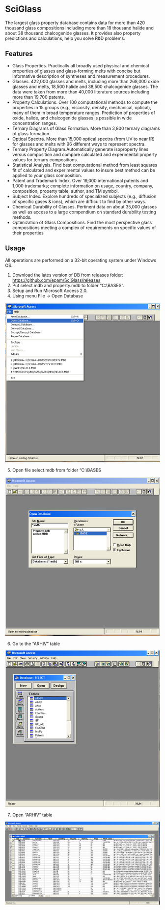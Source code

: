 
# SciGlass

The largest glass property database contains data for more than 420 thousand glass compositions including more than 18 thousand halide and about 38 thousand chalcogenide glasses. It provides also property predictions and calculations, help you solve R&D problems.


## Features
* Glass Properties. Practically all broadly used physical and chemical properties of glasses and glass-forming melts with concise but informative description of syntheses and measurement procedures.
* Glasses. 422,000 glasses and melts, including more than 268,000 oxide glasses and melts, 18,500 halide and 38,500 chalcogenide glasses.
The data were taken from more than 40,000 literature sources including more than 19,700 patents.
* Property Calculations. Over 100 computational methods to compute the properties in 15 groups (e.g., viscosity, density, mechanical, optical), many of them in broad temperature ranges. Prediction  of properties of oxide, halide, and chalcogenide glasses is possible in wide concentration ranges.
* Ternary Diagrams of Glass Formation. 
More than 3,800 ternary diagrams of glass formation.
* Optical Spectra. More than 15,000 optical spectra (from UV to near IR) for glasses and melts with 96 different ways to represent spectra.
* Ternary Property Diagram.Automatically generate isoproperty lines versus composition and compare calculated and experimental property values for ternary compositions.
* Statistical Analysis. Find best computational method from least squares fit of calculated and experimental values to insure best method can be applied to your glass composition.
* Patent and Trademark Index. Over 19,000 international patents and 1,000 trademarks; complete information on usage, country, company, composition, property table, author, and TM symbol.
* Subject Index. Explore hundreds of specialized subjects (e.g., diffusion of specific gases & ions), which are difficult to find by other ways.
* Chemical Durability of Glasses. Pertinent data on about 35,000 glasses as well as access to a large compendium on standard durability testing methods.
* Optimization of Glass Compositions. Find the most perspective glass compositions meeting a complex of requirements on specific values of their properties

 ## Usage

All operations are performed on a 32-bit operating system under Windows OS.
1.	Download the lates version of DB from releases folder: https://github.com/epam/SciGlass/releases
2. Put select.mdb and property.mdb to folder “C:\BASES”.
3.	Setup and Run Microsoft Access 2.0. 
4.	Using menu File -> Open Database 

![general-view](docs/general/images/open_db.png)

5.	Open file select.mdb from folder “C:\BASES

![general-view](docs/general/images/select_file.png)

6.	Go to the “ARHIV” table

![general-view](docs/general/images/ARCH.png)

7.	Open “ARHIV” table

![general-view](docs/general/images/ARCH_table.png)
